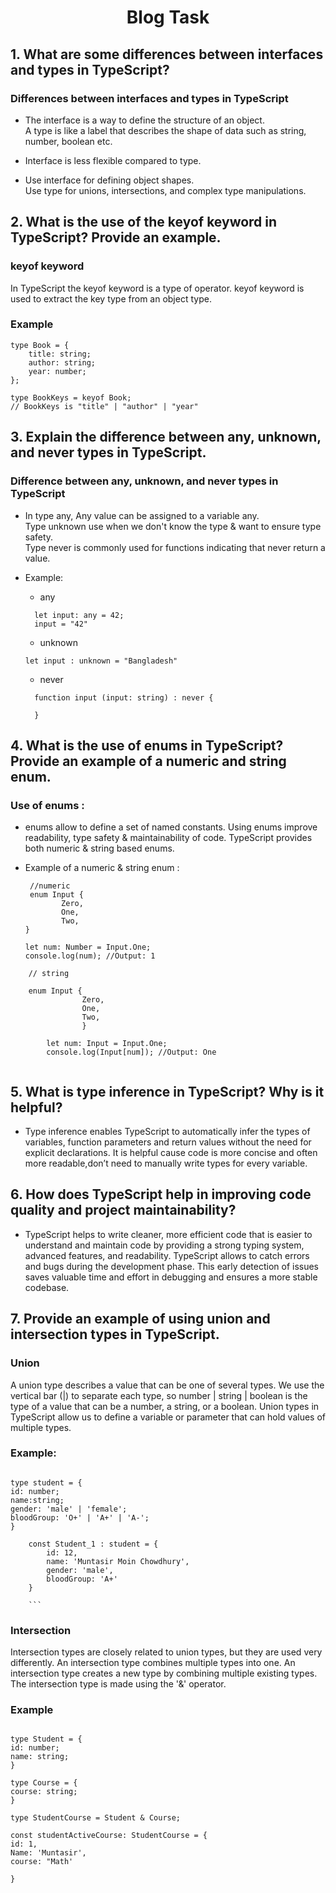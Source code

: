 # <h1 align="center">**Blog Task**</h1>

## 1. What are some differences between interfaces and types in TypeScript?

### Differences between interfaces and types in TypeScript

- The interface is a way to define the structure of an object. <br/>
  A type is like a label that describes the shape of data such as string, number, boolean etc.

- Interface is less flexible compared to type.

- Use interface for defining object shapes. <br/>
  Use type for unions, intersections, and complex type manipulations.

## 2. What is the use of the keyof keyword in TypeScript? Provide an example.

### keyof keyword

In TypeScript the keyof keyword is a type of operator. keyof keyword is used to extract the key type from an object type.

### Example

```
type Book = {
    title: string;
    author: string;
    year: number;
};

type BookKeys = keyof Book;
// BookKeys is "title" | "author" | "year"
```

## 3. Explain the difference between any, unknown, and never types in TypeScript.

### Difference between any, unknown, and never types in TypeScript

- In type any, Any value can be assigned to a variable any. </br> Type unknown use when we don't know the type & want to ensure type safety. </br> Type never is commonly used for functions indicating that never return a value.

- Example: </br>

  - any

  ```
    let input: any = 42;
    input = "42"
  ```

  - unknown

  ```
  let input : unknown = "Bangladesh"

  ```

  - never

  ```
    function input (input: string) : never {

    }
  ```

## 4. What is the use of enums in TypeScript? Provide an example of a numeric and string enum.

### Use of enums :

- enums allow to define a set of named constants. Using enums improve readability, type safety & maintainability of code. TypeScript provides both numeric & string based enums.
- Example of a numeric & string enum :

  ```
   //numeric
   enum Input {
          Zero,
          One,
          Two,
  }

  let num: Number = Input.One;
  console.log(num); //Output: 1
  ```

```
    // string

    enum Input {
                Zero,
                One,
                Two,
                }

        let num: Input = Input.One;
        console.log(Input[num]); //Output: One


```

## 5. What is type inference in TypeScript? Why is it helpful?

- Type inference enables TypeScript to automatically infer the types of variables, function parameters and return values without the need for explicit declarations. It is helpful cause code is more concise and often more readable,don’t need to manually write types for every variable.

## 6. How does TypeScript help in improving code quality and project maintainability?

- TypeScript helps to write cleaner, more efficient code that is easier to understand and maintain code by providing a strong typing system, advanced features, and readability. TypeScript allows to catch errors and bugs during the development phase. This early detection of issues saves valuable time and effort in debugging and ensures a more stable codebase.

## 7. Provide an example of using union and intersection types in TypeScript.

### Union

A union type describes a value that can be one of several types. We use the vertical bar (|) to separate each type, so number | string | boolean is the type of a value that can be a number, a string, or a boolean.
Union types in TypeScript allow us to define a variable or parameter that can hold values of multiple types.

### Example:

````

type student = {
id: number;
name:string;
gender: 'male' | 'female';
bloodGroup: 'O+' | 'A+' | 'A-';
}

    const Student_1 : student = {
        id: 12,
        name: 'Muntasir Moin Chowdhury',
        gender: 'male',
        bloodGroup: 'A+'
    }

    ```

````

### Intersection

Intersection types are closely related to union types, but they are used very differently. An intersection type combines multiple types into one. An intersection type creates a new type by combining multiple existing types. The intersection type is made using the '&' operator.

### Example

```

type Student = {
id: number;
name: string;
}

type Course = {
course: string;
}

type StudentCourse = Student & Course;

const studentActiveCourse: StudentCourse = {
id: 1,
Name: 'Muntasir',
course: "Math'

}

```
